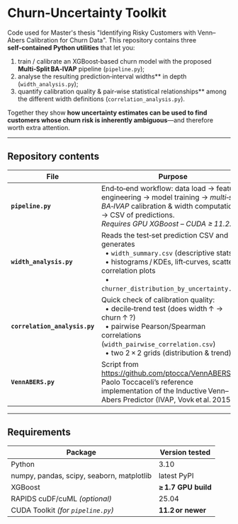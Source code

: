 # Churn‑Uncertainty Toolkit

Code used for Master's thesis "Identifying Risky Customers with Venn–Abers Calibration for Churn Data". This repository contains three **self‑contained Python utilities** that let you:

1. train / calibrate an XGBoost‑based churn model with the proposed **Multi‑Split BA‑IVAP** pipeline (`pipeline.py`);
2. analyse the resulting prediction‑interval widths** in depth (`width_analysis.py`);
3. quantify calibration quality & pair‑wise statistical relationships** among the different width definitions (`correlation_analysis.py`).

Together they show **how uncertainty estimates can be used to find customers whose churn risk is inherently ambiguous**—and therefore worth extra attention.



---
## Repository contents
| File | Purpose |
|------|---------|
| **`pipeline.py`** | End‑to‑end workflow: data load → feature engineering → model training → *multi‑split BA‑IVAP* calibration & width computation → CSV of predictions.<br/>*Requires GPU XGBoost – CUDA ≥ 11.2.* |
| **`width_analysis.py`** | Reads the test‑set prediction CSV and generates<br/>  • `width_summary.csv` (descriptive stats)<br/>  • histograms / KDEs, lift‑curves, scatter & correlation plots<br/>  • `churner_distribution_by_uncertainty.csv`. |
| **`correlation_analysis.py`** | Quick check of calibration quality:<br/>  • decile‑trend test (does width ↑ → churn ↑ ?)<br/>  • pairwise Pearson/Spearman correlations (`width_pairwise_correlation.csv`)<br/>  • two 2 × 2 grids (distribution & trend). |
| **`VennABERS.py`** | Script from <https://github.com/ptocca/VennABERS> – Paolo Toccaceli’s reference implementation of the Inductive Venn–Abers Predictor (IVAP, Vovk et al. 2015). |

---

## Requirements
| Package | Version tested |
|---------|----------------|
| Python  | 3.10 |
| numpy, pandas, scipy, seaborn, matplotlib | latest PyPI |
| XGBoost | **≥ 1.7 GPU build** |
| RAPIDS cuDF/cuML *(optional)* | 25.04 |
| CUDA Toolkit *(for `pipeline.py`)* | **11.2 or newer** |



